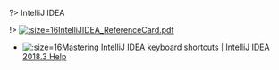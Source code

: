 ?> IntelliJ IDEA

!> [![](https://notes.abelsu7.top/_media/idea.svg ':size=16')IntelliJIDEA_ReferenceCard.pdf](https://resources.jetbrains.com/storage/products/intellij-idea/docs/IntelliJIDEA_ReferenceCard.pdf)

* [![](https://notes.abelsu7.top/_media/idea.svg ':size=16')Mastering IntelliJ IDEA keyboard shortcuts | IntelliJ IDEA 2018.3 Help](https://www.jetbrains.com/help/idea/mastering-keyboard-shortcuts.html)